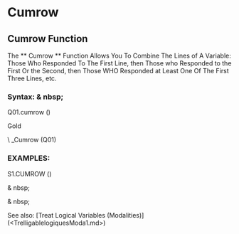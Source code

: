 # Cumrow

## Cumrow Function

The ** Cumrow ** Function Allows You To Combine The Lines of A Variable: Those Who Responded To The First Line, then Those who Responded to the First Or the Second, then Those WHO Responded at Least One Of The First Three Lines, etc.

### Syntax: & nbsp;

Q01.cumrow ()

Gold

\ _Cumrow (Q01)

### EXAMPLES:

S1.CUMROW ()

& nbsp;

& nbsp;

See also: [Treat Logical Variables (Modalities)] (<TrelligablelogiquesModa1.md>)
